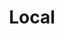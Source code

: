 ---
layout: local
title: Local
description: 
navorder: 3
map_image: "HCampusMap-v2.png"
map_google: "https://www.google.com/maps/@40.2189027,-8.4165774,355m/data=!3m1!1e3!5m1!1e4?entry=ttu"
address: "Universidade de Coimbra, Pólo III – Ciências da Saúde"
room_list: "Teste 1,</br> Teste 2"
---